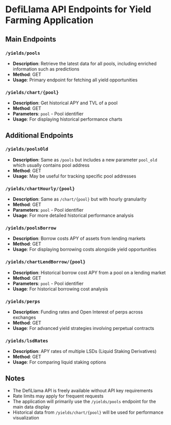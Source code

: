 # DefiLlama API Endpoints for Yield Farming Application

## Main Endpoints

### `/yields/pools`
- **Description**: Retrieve the latest data for all pools, including enriched information such as predictions
- **Method**: GET
- **Usage**: Primary endpoint for fetching all yield opportunities

### `/yields/chart/{pool}`
- **Description**: Get historical APY and TVL of a pool
- **Method**: GET
- **Parameters**: `pool` - Pool identifier
- **Usage**: For displaying historical performance charts

## Additional Endpoints

### `/yields/poolsOld`
- **Description**: Same as `/pools` but includes a new parameter `pool_old` which usually contains pool address
- **Method**: GET
- **Usage**: May be useful for tracking specific pool addresses

### `/yields/chartHourly/{pool}`
- **Description**: Same as `/chart/{pool}` but with hourly granularity
- **Method**: GET
- **Parameters**: `pool` - Pool identifier
- **Usage**: For more detailed historical performance analysis

### `/yields/poolsBorrow`
- **Description**: Borrow costs APY of assets from lending markets
- **Method**: GET
- **Usage**: For displaying borrowing costs alongside yield opportunities

### `/yields/chartLendBorrow/{pool}`
- **Description**: Historical borrow cost APY from a pool on a lending market
- **Method**: GET
- **Parameters**: `pool` - Pool identifier
- **Usage**: For historical borrowing cost analysis

### `/yields/perps`
- **Description**: Funding rates and Open Interest of perps across exchanges
- **Method**: GET
- **Usage**: For advanced yield strategies involving perpetual contracts

### `/yields/lsdRates`
- **Description**: APY rates of multiple LSDs (Liquid Staking Derivatives)
- **Method**: GET
- **Usage**: For comparing liquid staking options

## Notes
- The DefiLlama API is freely available without API key requirements
- Rate limits may apply for frequent requests
- The application will primarily use the `/yields/pools` endpoint for the main data display
- Historical data from `/yields/chart/{pool}` will be used for performance visualization
